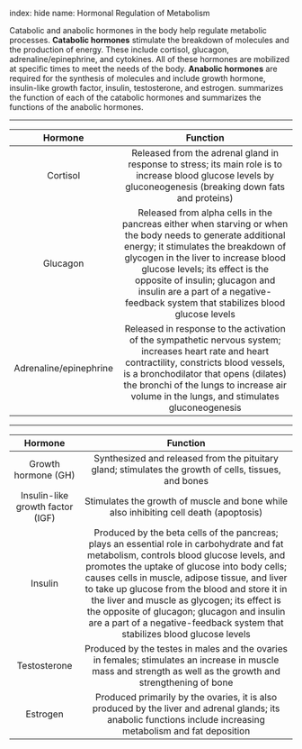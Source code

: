 index: hide
name: Hormonal Regulation of Metabolism

Catabolic and anabolic hormones in the body help regulate metabolic processes.  **Catabolic hormones** stimulate the breakdown of molecules and the production of energy. These include cortisol, glucagon, adrenaline/epinephrine, and cytokines. All of these hormones are mobilized at specific times to meet the needs of the body.  **Anabolic hormones** are required for the synthesis of molecules and include growth hormone, insulin-like growth factor, insulin, testosterone, and estrogen.  summarizes the function of each of the catabolic hormones and  summarizes the functions of the anabolic hormones.


****

| Hormone | Function |
|:-:|:-:|
| Cortisol | Released from the adrenal gland in response to stress; its main role is to increase blood glucose levels by gluconeogenesis (breaking down fats and proteins) |
| Glucagon | Released from alpha cells in the pancreas either when starving or when the body needs to generate additional energy; it stimulates the breakdown of glycogen in the liver to increase blood glucose levels; its effect is the opposite of insulin; glucagon and insulin are a part of a negative-feedback system that stabilizes blood glucose levels |
| Adrenaline/epinephrine | Released in response to the activation of the sympathetic nervous system; increases heart rate and heart contractility, constricts blood vessels, is a bronchodilator that opens (dilates) the bronchi of the lungs to increase air volume in the lungs, and stimulates gluconeogenesis |
    


****

| Hormone | Function |
|:-:|:-:|
| Growth hormone (GH) | Synthesized and released from the pituitary gland; stimulates the growth of cells, tissues, and bones |
| Insulin-like growth factor (IGF) | Stimulates the growth of muscle and bone while also inhibiting cell death (apoptosis) |
| Insulin | Produced by the beta cells of the pancreas; plays an essential role in carbohydrate and fat metabolism, controls blood glucose levels, and promotes the uptake of glucose into body cells; causes cells in muscle, adipose tissue, and liver to take up glucose from the blood and store it in the liver and muscle as glycogen; its effect is the opposite of glucagon; glucagon and insulin are a part of a negative-feedback system that stabilizes blood glucose levels |
| Testosterone | Produced by the testes in males and the ovaries in females; stimulates an increase in muscle mass and strength as well as the growth and strengthening of bone |
| Estrogen | Produced primarily by the ovaries, it is also produced by the liver and adrenal glands; its anabolic functions include increasing metabolism and fat deposition |
    

